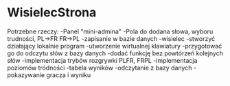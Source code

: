 # WisielecStrona

Potrzebne rzeczy:
-Panel "mini-admina"
	-Pola do dodana słowa, wyboru trudności, PL->FR FR->PL
	-zapisanie w bazie danych
-wisielec
	-stworzyć działający lokalnie program
	-utworzenie wirtualnej klawiatury
	-przygotować go do odczytu słów z bazy danych
	-dodać funkcję bez powtórzeń kolejnych słów
	-implementacja trybów rozgrywki PLFR, FRPL
	-implementacja poziomów tródności
-tabela wyników
	-odczytanie z bazy danych
	-pokazywanie gracza i wyniku